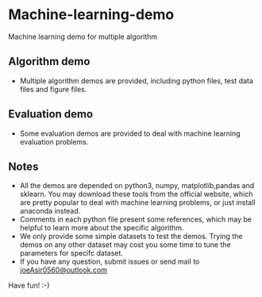 # Machine-learning-demo

Machine learning demo for multiple algorithm

## Algorithm demo
 * Multiple algorithm demos are provided, including python files, test data files and figure files.

## Evaluation demo
 * Some evaluation demos are provided to deal with machine learning evaluation problems.

## Notes
 * All the demos are depended on python3, numpy, matplotlib,pandas and sklearn. You may download these tools from the official website, which are pretty popular to deal with machine learning problems, or just install anaconda instead.
 * Comments in each python file present some references, which may be helpful to learn more about the specific algorithm.
 * We only provide some simple datasets to test the demos. Trying the demos on any other dataset may cost you some time to tune the parameters for specifc dataset.
 * If you have any question, submit issues or send mail to joeAsir0560@outlook.com

Have fun!  :-)
